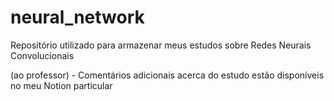 # neural_network

Repositório utilizado para armazenar meus estudos sobre Redes Neurais Convolucionais

(ao professor) - Comentários adicionais acerca do estudo estão disponíveis no meu Notion particular